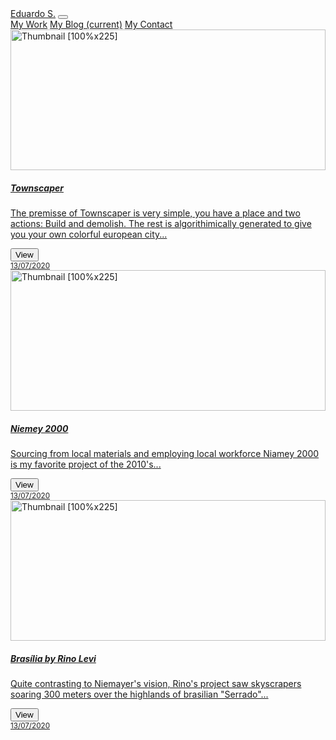 <!DOCTYPE html>
<html lang="en" dir="ltr">

<head>
  <meta charset="utf-8">
  <title>My Blog</title>
  <link rel="stylesheet" href="https://stackpath.bootstrapcdn.com/bootstrap/4.5.0/css/bootstrap.min.css" integrity="sha384-9aIt2nRpC12Uk9gS9baDl411NQApFmC26EwAOH8WgZl5MYYxFfc+NcPb1dKGj7Sk" crossorigin="anonymous">
  <link rel="stylesheet" href="css/master.css">
  <link href="https://fonts.googleapis.com/css2?family=Abril+Fatface&family=Quicksand:wght@700&family=Roboto+Slab&display=swap" rel="stylesheet">
</head>

<body>
  <nav class="navbar navbar-expand-lg navbar-light">
    <a class="navbar-brand" href="index.html">Eduardo S.</a>
    <button class="navbar-toggler" type="button" data-toggle="collapse" data-target="#navbarNavAltMarkup" aria-controls="navbarNavAltMarkup" aria-expanded="false" aria-label="Toggle navigation">
      <span class="navbar-toggler-icon"></span>
    </button>
    <div class="collapse navbar-collapse" id="navbarNavAltMarkup">
      <div class="navbar-nav">
        <a class="nav-item nav-link" href="#">My Work</a>
        <a class="nav-item nav-link active" href="blog.html">My Blog <span class="sr-only">(current)</span></a>
        <a class="nav-item nav-link disabled" href="#">My Contact</a>
      </div>
    </div>
  </nav>
  <div class="album py-5">
    <div class="container">
      <div class="row">
        <div class="col-md-4">
            <div class="card mb-4 box-shadow">
              <a href="https://store.steampowered.com/app/1291340/Townscaper/">
                <img class="card-img-top" data-src="holder.js/100px225?theme=thumb&amp;bg=55595c&amp;fg=eceeef&amp;text=Thumbnail" alt="Thumbnail [100%x225]"
                  src="https://steamcdn-a.akamaihd.net/steam/apps/1291340/ss_23017d1b31ca7ba6356fc94c86d8650e793eb25b.1920x1080.jpg?t=1593531506" data-holder-rendered="true" style="height: 225px; width: 100%; display: block;">
                <div class="card-body">
                  <h5 class="card-title">Townscaper</h5>
                  <p class="card-text fading">The premisse of Townscaper is very simple, you have a place and two actions: Build and demolish. The rest is algorithimically generated to give you your own colorful european city...</p>
                  <div class="d-flex justify-content-between align-items-center">
                    <div class="btn-group">
                      <button type="button" class="btn btn-sm btn-outline-secondary">View</button>
                    </div>
                    <small class="text-muted">13/07/2020</small>
                  </div>
                </div>
              </a>
            </div>
          </div>
          <div class="col-md-4">
            <div class="card mb-4 box-shadow">
              <a href="https://store.steampowered.com/app/1291340/Townscaper/">
                <img class="card-img-top" data-src="holder.js/100px225?theme=thumb&amp;bg=55595c&amp;fg=eceeef&amp;text=Thumbnail" alt="Thumbnail [100%x225]"
                  src="https://images.adsttc.com/media/images/596b/a7ff/b22e/38cf/d400/01fc/slideshow/East_entry%C2%A9united4design.jpg?1500227571" data-holder-rendered="true" style="height: 225px; width: 100%; display: block;">
                <div class="card-body">
                  <h5 class="card-title">Niemey 2000</h5>
                  <p class="card-text fading">Sourcing from local materials and employing local workforce Niamey 2000 is my favorite project of the 2010's...</p>
                  <div class="d-flex justify-content-between align-items-center">
                    <div class="btn-group">
                      <button type="button" class="btn btn-sm btn-outline-secondary">View</button>
                    </div>
                    <small class="text-muted">13/07/2020</small>
                  </div>
                </div>
              </a>
            </div>
          </div>
          <div class="col-md-4">
            <div class="card mb-4 box-shadow">
              <a href="https://store.steampowered.com/app/1291340/Townscaper/">
                <img class="card-img-top" data-src="holder.js/100px225?theme=thumb&amp;bg=55595c&amp;fg=eceeef&amp;text=Thumbnail" alt="Thumbnail [100%x225]"
                  src="https://images.adsttc.com/media/images/526d/d237/e8e4/4ef4/c200/058c/slideshow/figura_1.jpg?1382928941" data-holder-rendered="true" style="height: 225px; width: 100%; display: block;">
                <div class="card-body">
                  <h5 class="card-title">Brasília by Rino Levi</h5>
                  <p class="card-text fading">Quite contrasting to Niemayer's vision, Rino's project saw skyscrapers soaring 300 meters over the highlands of brasilian "Serrado"...</p>
                  <div class="d-flex justify-content-between align-items-center">
                    <div class="btn-group">
                      <button type="button" class="btn btn-sm btn-outline-secondary">View</button>
                    </div>
                    <small class="text-muted">13/07/2020</small>
                  </div>
                </div>
              </a>
            </div>
          </div>
        </div>
      </div>
    </div>
  </div>
</body>

</html>
